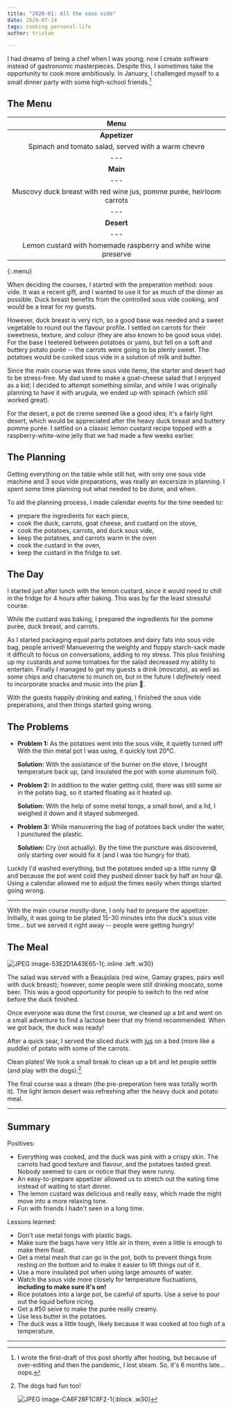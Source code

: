```yaml
---
title: "2020-01: All the sous vide"
date: 2020-07-14
tags: cooking personal-life
author: tristan

---
```


I had dreams of being a chef when I was young; now I create
software instead of gastronomic masterpieces. Despite this, I sometimes take
the opportunity to cook more ambitiously. In January, I challenged myself to a
small dinner party with some high-school friends.[^im-late]

## The Menu

| Menu |
| :-: |
| **Appetizer** |
| Spinach and tomato salad, served with a warm chevre |
| ---
| **Main** |
| ---
| Muscovy duck breast with red wine jus, pomme purée, heirloom carrots |
| ---
| **Desert** |
| ---
| Lemon custard with homemade raspberry and white wine preserve |
{:.menu}

When deciding the courses, I started with the preperation method: sous vide.
It was a recent gift, and I wanted to use it for as much of the dinner as
possible. Duck breast benefits from the controlled sous vide cooking, and would
be a treat for my guests.

However, duck breast is very rich, so a good base was needed and a sweet
vegetable to round out the flavour profile. I settled on carrots for their
sweetness, texture, and colour (they are also known to be good sous vide). For
the base I teetered between potatoes or yams, but fell on a soft and buttery
potato purée -- the carrots were going to be plenty sweet. The potatoes would
be cooked sous vide in a solution of milk and butter.

Since the main course was three sous vide items, the starter and desert had
to be stress-free. My dad used to make a goat-cheese salad that I enjoyed as a
kid; I decided to attempt something similar, and while I was originally
planning to have it with arugula, we ended up with spinach (which still worked
great).

For the desert, a pot de creme seemed like a good idea; it's a fairly light
desert, which would be appreciated after the heavy duck breast and buttery
pomme purée. I settled on a classic lemon custard recipe topped
with a raspberry-white-wine jelly that we had made a few weeks earlier.

## The Planning

Getting everything on the table while still hot, with only one sous vide
machine and 3 sous vide preparations, was really an excersize in planning. I
spent some time planning out what needed to be done, and when.

To aid the planning process, I made calendar events for the time 
needed to:
- prepare the ingredients for each piece,
- cook the duck, carrots, goat cheese, and custard on the stove, 
- cook the potatoes, carrots, and duck sous vide,
- keep the  potatoes, and carrots warm in the oven
- cook the custard in the oven,
- keep the custard in the fridge to set. 

## The Day

I started just after lunch with the lemon custard, since it would need to chill
in the fridge for 4 hours after baking. This was by far the least stressful
course.

While the custard was baking, I prepared the ingredients for the pomme purée,
duck breast, and carrots.

As I started packaging equal parts potatoes and dairy fats into sous vide bag,
people arrived! Manuevering the weighty and floppy starch-sack made it
difficult to focus on conversations, adding to my stress. This plus finishing
up my custards and some tomatoes for the salad decreased my ability to
entertain. Finally I managed to get my guests a drink (moscato), as well as
some chips and chacuterie to munch on, but in the future I _definetely_ need to
incorporate snacks and music into the plan 😬.

With the guests happily drinking and eating, I finished the sous vide
preperations, and then things started going wrong.

## The Problems

- **Problem 1:** As the potatoes went into the sous vide, it quietly turned
  off! With the thin metal pot I was using, it quickly lost 20°C. 

  **Solution:** With the assistance of the burner on the stove, I brought
  temperature back up, (and insulated the pot with some aluminum foil).

- **Problem 2:** In addition to the water getting cold, there was still some
  air in the potato bag, so it started floating as it heated up. 

  **Solution:** With the help of some metal tongs, a small bowl, and a lid, I
  weighed it down and it stayed submerged.

- **Problem 3:** While manuvering the bag of potatoes back under the water, I
  punctured the plastic.

  **Solution:** Cry (not actually). By the time the puncture was discovered,
  only starting over would fix it (and I was too hungry for that).

Luckily I'd washed everything, but the potatoes ended up a little runny 😅 and
because the pot went cold they pushed dinner back by half an hour 😱. Using a
calendar allowed me to adjust the times easily when things started going wrong.

---

With the main course mostly-done, I only had to prepare the appetizer.
Initially, it was going to be plated 15-30 minutes into the duck's sous
vide time... but we served it right away -- people were getting hungry!

## The Meal

![JPEG image-53E2D1A43E65-1](/assets/images/food.png){:.inline .left .w30}

The salad was served with a Beaujolais (red wine, Gamay grapes, pairs well with
duck breast); however, some people were still drinking moscato, some beer. This
was a good opportunity for people to switch to the red wine before the duck
finished.

Once everyone was done the first course, we cleaned up a bit and went on a
small adventure to find a lactose beer that my friend recommended. When we got
back, the duck was ready!

After a quick sear, I served the sliced duck with [jus][jus-wiki] on a
bed (more like a puddle) of potato with some of the carrots.

Clean plates! We took a small break to clean up a bit and let people settle
(and play with the dogs).[^the-dogs]

The final course was a dream (the pre-preperation here was totally worth
it). The light lemon desert was refreshing after the heavy duck and potato
meal. 

---

## Summary

Positives:

- Everything was cooked, and the duck was pink with a crispy skin. The carrots
  had good texture and flavour, and the potatoes tasted great. Nobody seemed to
  care or notice that they were runny.
- An easy-to-prepare appetizer allowed us to stretch out the eating time
  instead of waiting to start dinner.
- The lemon custard was delicious and really easy, which made the night move
  into a more relaxing tone.
- Fun with friends I hadn't seen in a long time. 

Lessons learned:

- Don't use metal tongs with plastic bags.
- Make sure the bags have very little air in them, even a little is enough to
  make them float.
- Get a metal mesh that can go in the pot, both to prevent things from resting
  on the bottom and to make it easier to lift things out of it.
- Use a more insulated pot when using large amounts of water.
- Watch the sous vide more closely for temperature fluctuations, **including to
  make sure it's on!**
- Rice potatoes into a large pot, be careful of spurts. Use a seive to pour out
  the liquid before ricing.
- Get a #50 seive to make the purée really creamy.
- Use less butter in the potatoes.
- The duck was a little tough, likely because it was cooked at too high of a
  temperature.

---

[^the-dogs]: The dogs had fun too! 
    
    ![JPEG image-CA6F28F1C8F2-1](/assets/images/dogs.jpeg){:block .w30}

[^im-late]: I wrote the first-draft of this post shortly after hosting, but
    because of over-editing and then the pandemic, I lost steam. So, it's 6
    months late... oops.

[duck-confit-wiki]: https://en.wikipedia.org/wiki/Duck_confit "Duck Confit - Wikipedia"
[cassoulet-wiki]: https://en.wikipedia.org/wiki/Cassoulet "Cassoulet - Wikipedia"
[jus-wiki]: https://en.wikipedia.org/wiki/Au_jus
[fond-babish]: https://www.reddit.com/r/bingingwithbabish/comments/cn9q22/fond/
